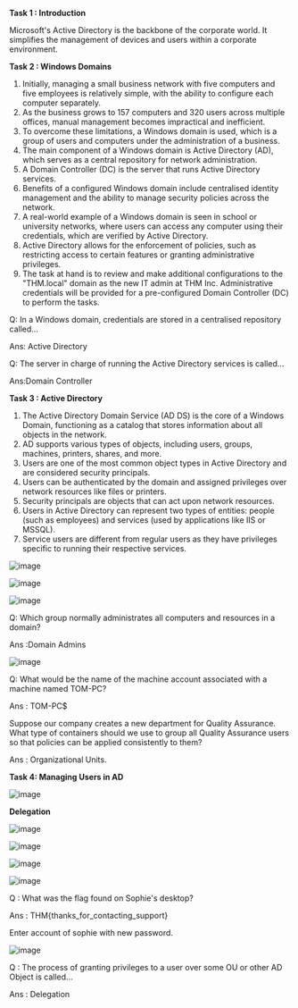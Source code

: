 **Task 1 : Introduction**

Microsoft's Active Directory is the backbone of the corporate world. 
It simplifies the management of devices and users within a corporate environment.

**Task 2 : Windows Domains**

1. Initially, managing a small business network with five computers and five employees is relatively simple, with the ability to configure each computer separately.
2. As the business grows to 157 computers and 320 users across multiple offices, manual management becomes impractical and inefficient.
3. To overcome these limitations, a Windows domain is used, which is a group of users and computers under the administration of a business.
4. The main component of a Windows domain is Active Directory (AD), which serves as a central repository for network administration.
5. A Domain Controller (DC) is the server that runs Active Directory services.
6. Benefits of a configured Windows domain include centralised identity management and the ability to manage security policies across the network.
7. A real-world example of a Windows domain is seen in school or university networks, where users can access any computer using their credentials, which are verified by Active Directory.
8. Active Directory allows for the enforcement of policies, such as restricting access to certain features or granting administrative privileges.
9. The task at hand is to review and make additional configurations to the "THM.local" domain as the new IT admin at THM Inc. Administrative credentials will be provided for a pre-configured Domain Controller (DC) to perform the tasks.

Q: In a Windows domain, credentials are stored in a centralised repository called…

Ans: Active Directory

Q: The server in charge of running the Active Directory services is called…

Ans:Domain Controller

**Task 3 : Active Directory**

1. The Active Directory Domain Service (AD DS) is the core of a Windows Domain, functioning as a catalog that stores information about all objects in the network.
2. AD supports various types of objects, including users, groups, machines, printers, shares, and more.
3. Users are one of the most common object types in Active Directory and are considered security principals.
4. Users can be authenticated by the domain and assigned privileges over network resources like files or printers.
5. Security principals are objects that can act upon network resources.
6. Users in Active Directory can represent two types of entities: people (such as employees) and services (used by applications like IIS or MSSQL).
7. Service users are different from regular users as they have privileges specific to running their respective services.

![image](https://github.com/SURYASNAIR1/Cybersecurity-/assets/123303806/437870ba-3aa5-4519-b796-fdd74edf7d11)

![image](https://github.com/SURYASNAIR1/Cybersecurity-/assets/123303806/3c19c0ae-54d9-45b6-b32e-3709314e59a7)

![image](https://github.com/SURYASNAIR1/Cybersecurity-/assets/123303806/9570235e-ea38-4624-a49b-51d4582bab69)

Q: Which group normally administrates all computers and resources in a domain?

Ans :Domain Admins

![image](https://github.com/SURYASNAIR1/Cybersecurity-/assets/123303806/f37abdf9-b2f6-4636-82ef-646144471561)

Q: What would be the name of the machine account associated with a machine named TOM-PC?

Ans : TOM-PC$

Suppose our company creates a new department for Quality Assurance. What type of containers should we use to group all Quality Assurance users so that policies can be applied consistently to them?

Ans : Organizational Units.

**Task 4: Managing Users in AD**

![image](https://github.com/SURYASNAIR1/Cybersecurity-/assets/123303806/e8748cdd-1d49-442f-9829-8b5e712abae3)

**Delegation**

![image](https://github.com/SURYASNAIR1/Cybersecurity-/assets/123303806/1c7117a5-918c-4cca-b384-668704d6a6af)

![image](https://github.com/SURYASNAIR1/Cybersecurity-/assets/123303806/e3a0960f-550f-4a66-8928-409d301b1f81)

![image](https://github.com/SURYASNAIR1/Cybersecurity-/assets/123303806/2c63a917-ec5a-4954-94ca-a56f4a94841c)


![image](https://github.com/SURYASNAIR1/Cybersecurity-/assets/123303806/4f1ae61f-ca36-4b62-864f-97b77d54cb31)

Q : What was the flag found on Sophie's desktop?

Ans : THM{thanks_for_contacting_support}

Enter account of sophie with new password.

![image](https://github.com/SURYASNAIR1/Cybersecurity-/assets/123303806/e0942f40-1cea-4e5e-b638-19a0de884a36)

Q : The process of granting privileges to a user over some OU or other AD Object is called...

Ans : Delegation


